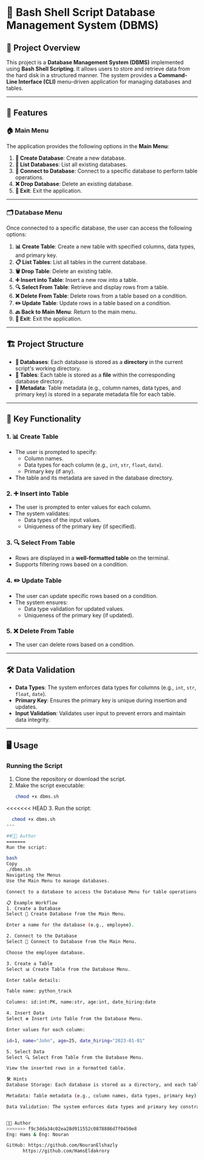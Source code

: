 # 🐚 Bash Shell Script Database Management System (DBMS)

## 📖 Project Overview
This project is a **Database Management System (DBMS)** implemented using **Bash Shell Scripting**. It allows users to store and retrieve data from the hard disk in a structured manner. The system provides a **Command-Line Interface (CLI)** menu-driven application for managing databases and tables.

---

## 🚀 Features

### 🏠 Main Menu
The application provides the following options in the **Main Menu**:
1. **📂 Create Database**: Create a new database.
2. **📜 List Databases**: List all existing databases.
3. **🔗 Connect to Database**: Connect to a specific database to perform table operations.
4. **❌ Drop Database**: Delete an existing database.
5. **🚪 Exit**: Exit the application.

---

### 🗂️ Database Menu
Once connected to a specific database, the user can access the following options:
1. **📊 Create Table**: Create a new table with specified columns, data types, and primary key.
2. **📋 List Tables**: List all tables in the current database.
3. **🗑️ Drop Table**: Delete an existing table.
4. **➕ Insert into Table**: Insert a new row into a table.
5. **🔍 Select From Table**: Retrieve and display rows from a table.
6. **❌ Delete From Table**: Delete rows from a table based on a condition.
7. **✏️ Update Table**: Update rows in a table based on a condition.
8. **🔙 Back to Main Menu**: Return to the main menu.
9. **🚪 Exit**: Exit the application.

---

## 🏗️ Project Structure
- **📂 Databases**: Each database is stored as a **directory** in the current script's working directory.
- **📄 Tables**: Each table is stored as a **file** within the corresponding database directory.
- **📝 Metadata**: Table metadata (e.g., column names, data types, and primary key) is stored in a separate metadata file for each table.

---

## 🔑 Key Functionality

### 1. **📊 Create Table**
- The user is prompted to specify:
  - Column names.
  - Data types for each column (e.g., `int`, `str`, `float`, `date`).
  - Primary key (if any).
- The table and its metadata are saved in the database directory.

### 2. **➕ Insert into Table**
- The user is prompted to enter values for each column.
- The system validates:
  - Data types of the input values.
  - Uniqueness of the primary key (if specified).

### 3. **🔍 Select From Table**
- Rows are displayed in a **well-formatted table** on the terminal.
- Supports filtering rows based on a condition.

### 4. **✏️ Update Table**
- The user can update specific rows based on a condition.
- The system ensures:
  - Data type validation for updated values.
  - Uniqueness of the primary key (if updated).

### 5. **❌ Delete From Table**
- The user can delete rows based on a condition.

---

## 🛠️ Data Validation
- **Data Types**: The system enforces data types for columns (e.g., `int`, `str`, `float`, `date`).
- **Primary Key**: Ensures the primary key is unique during insertion and updates.
- **Input Validation**: Validates user input to prevent errors and maintain data integrity.

---

## 🖥️ Usage

### Running the Script
1. Clone the repository or download the script.
2. Make the script executable:
   ```bash
   chmod +x dbms.sh
<<<<<<< HEAD
3. Run the script: 
 ```bash
   chmod +x dbms.sh
---

##👩‍💻 Author
=======
Run the script:

bash
Copy
./dbms.sh
Navigating the Menus
Use the Main Menu to manage databases.

Connect to a database to access the Database Menu for table operations.

📋 Example Workflow
1. Create a Database
Select 📂 Create Database from the Main Menu.

Enter a name for the database (e.g., employee).

2. Connect to the Database
Select 🔗 Connect to Database from the Main Menu.

Choose the employee database.

3. Create a Table
Select 📊 Create Table from the Database Menu.

Enter table details:

Table name: python_track

Columns: id:int:PK, name:str, age:int, date_hiring:date

4. Insert Data
Select ➕ Insert into Table from the Database Menu.

Enter values for each column:

id=1, name="John", age=25, date_hiring="2023-01-01"

5. Select Data
Select 🔍 Select From Table from the Database Menu.

View the inserted rows in a formatted table.

🛠️ Hints
Database Storage: Each database is stored as a directory, and each table is stored as a file within the database directory.

Metadata: Table metadata (e.g., column names, data types, primary key) is stored in a separate metadata file.

Data Validation: The system enforces data types and primary key constraints during insertion and updates.


👩‍💻 Author
>>>>>>> f9c3dda34c02ea28d911552c0878886d7f0450e8
Eng: Hams & Eng: Nouran

GitHub: https://github.com/NouranElshazly 
	   https://github.com/HamsEldakrory


